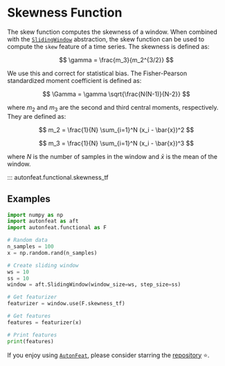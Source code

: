 <!-- 
Author(s): Dhruv Srikanth
Email(s): dsrikant (at) andrew (dot) cmu (dot) edu
Acknowledgements:
Copyright (c) 2023 Carnegie Mellon University, Auton Lab
This code is subject to the license terms contained in the code repo.
-->

# Skewness Function

The skew function computes the skewness of a window. When combined with the [`SlidingWindow`](../core/fixed_window.md) abstraction, the skew function can be used to compute the `skew` feature of a time series. The skewness is defined as:

$$
\gamma = \frac{m_3}{m_2^{3/2}}
$$

We use this and correct for statistical bias. The Fisher-Pearson standardized moment coefficient is defined as:

$$
\Gamma = \gamma \sqrt{\frac{N(N-1)}{N-2}}
$$

where $m_2$ and $m_3$ are the second and third central moments, respectively. They are defined as:

$$
m_2 = \frac{1}{N} \sum_{i=1}^N (x_i - \bar{x})^2
$$

$$
m_3 = \frac{1}{N} \sum_{i=1}^N (x_i - \bar{x})^3
$$

where $N$ is the number of samples in the window and $\bar{x}$ is the mean of the window.

::: autonfeat.functional.skewness_tf
      

## Examples

```python
import numpy as np
import autonfeat as aft
import autonfeat.functional as F

# Random data
n_samples = 100
x = np.random.rand(n_samples)

# Create sliding window
ws = 10
ss = 10
window = aft.SlidingWindow(window_size=ws, step_size=ss)

# Get featurizer
featurizer = window.use(F.skewness_tf)

# Get features
features = featurizer(x)

# Print features
print(features)
```

If you enjoy using [`AutonFeat`](../../index.md), please consider starring the [repository](https://github.com/autonlab/AutonFeat) ⭐️.